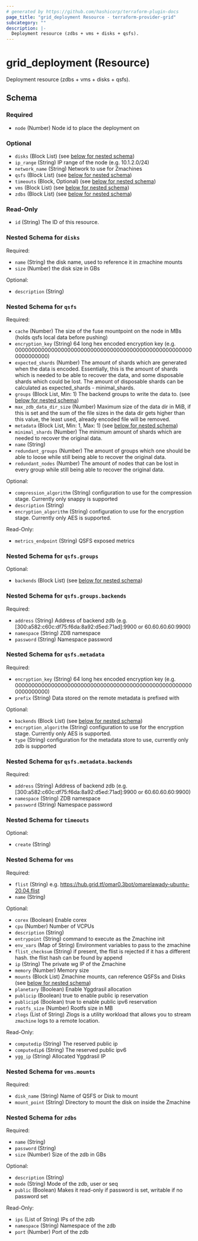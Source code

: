 ```yaml
---
# generated by https://github.com/hashicorp/terraform-plugin-docs
page_title: "grid_deployment Resource - terraform-provider-grid"
subcategory: ""
description: |-
  Deployment resource (zdbs + vms + disks + qsfs).
---
```


# grid_deployment (Resource)

Deployment resource (zdbs + vms + disks + qsfs).



<!-- schema generated by tfplugindocs -->
## Schema

### Required

- `node` (Number) Node id to place the deployment on

### Optional

- `disks` (Block List) (see [below for nested schema](#nestedblock--disks))
- `ip_range` (String) IP range of the node (e.g. 10.1.2.0/24)
- `network_name` (String) Network to use for Zmachines
- `qsfs` (Block List) (see [below for nested schema](#nestedblock--qsfs))
- `timeouts` (Block, Optional) (see [below for nested schema](#nestedblock--timeouts))
- `vms` (Block List) (see [below for nested schema](#nestedblock--vms))
- `zdbs` (Block List) (see [below for nested schema](#nestedblock--zdbs))

### Read-Only

- `id` (String) The ID of this resource.

<a id="nestedblock--disks"></a>
### Nested Schema for `disks`

Required:

- `name` (String) the disk name, used to reference it in zmachine mounts
- `size` (Number) the disk size in GBs

Optional:

- `description` (String)


<a id="nestedblock--qsfs"></a>
### Nested Schema for `qsfs`

Required:

- `cache` (Number) The size of the fuse mountpoint on the node in MBs (holds qsfs local data before pushing)
- `encryption_key` (String) 64 long hex encoded encryption key (e.g. 0000000000000000000000000000000000000000000000000000000000000000)
- `expected_shards` (Number) The amount of shards which are generated when the data is encoded. Essentially, this is the amount of shards which is needed to be able to recover the data, and some disposable shards which could be lost. The amount of disposable shards can be calculated as expected_shards - minimal_shards.
- `groups` (Block List, Min: 1) The backend groups to write the data to. (see [below for nested schema](#nestedblock--qsfs--groups))
- `max_zdb_data_dir_size` (Number) Maximum size of the data dir in MiB, if this is set and the sum of the file sizes in the data dir gets higher than this value, the least used, already encoded file will be removed.
- `metadata` (Block List, Min: 1, Max: 1) (see [below for nested schema](#nestedblock--qsfs--metadata))
- `minimal_shards` (Number) The minimum amount of shards which are needed to recover the original data.
- `name` (String)
- `redundant_groups` (Number) The amount of groups which one should be able to loose while still being able to recover the original data.
- `redundant_nodes` (Number) The amount of nodes that can be lost in every group while still being able to recover the original data.

Optional:

- `compression_algorithm` (String) configuration to use for the compression stage. Currently only snappy is supported
- `description` (String)
- `encryption_algorithm` (String) configuration to use for the encryption stage. Currently only AES is supported.

Read-Only:

- `metrics_endpoint` (String) QSFS exposed metrics

<a id="nestedblock--qsfs--groups"></a>
### Nested Schema for `qsfs.groups`

Optional:

- `backends` (Block List) (see [below for nested schema](#nestedblock--qsfs--groups--backends))

<a id="nestedblock--qsfs--groups--backends"></a>
### Nested Schema for `qsfs.groups.backends`

Required:

- `address` (String) Address of backend zdb (e.g. [300:a582:c60c:df75:f6da:8a92:d5ed:71ad]:9900 or 60.60.60.60:9900)
- `namespace` (String) ZDB namespace
- `password` (String) Namespace password



<a id="nestedblock--qsfs--metadata"></a>
### Nested Schema for `qsfs.metadata`

Required:

- `encryption_key` (String) 64 long hex encoded encryption key (e.g. 0000000000000000000000000000000000000000000000000000000000000000)
- `prefix` (String) Data stored on the remote metadata is prefixed with

Optional:

- `backends` (Block List) (see [below for nested schema](#nestedblock--qsfs--metadata--backends))
- `encryption_algorithm` (String) configuration to use for the encryption stage. Currently only AES is supported.
- `type` (String) configuration for the metadata store to use, currently only zdb is supported

<a id="nestedblock--qsfs--metadata--backends"></a>
### Nested Schema for `qsfs.metadata.backends`

Required:

- `address` (String) Address of backend zdb (e.g. [300:a582:c60c:df75:f6da:8a92:d5ed:71ad]:9900 or 60.60.60.60:9900)
- `namespace` (String) ZDB namespace
- `password` (String) Namespace password




<a id="nestedblock--timeouts"></a>
### Nested Schema for `timeouts`

Optional:

- `create` (String)


<a id="nestedblock--vms"></a>
### Nested Schema for `vms`

Required:

- `flist` (String) e.g. https://hub.grid.tf/omar0.3bot/omarelawady-ubuntu-20.04.flist
- `name` (String)

Optional:

- `corex` (Boolean) Enable corex
- `cpu` (Number) Number of VCPUs
- `description` (String)
- `entrypoint` (String) command to execute as the Zmachine init
- `env_vars` (Map of String) Environment variables to pass to the zmachine
- `flist_checksum` (String) if present, the flist is rejected if it has a different hash. the flist hash can be found by append
- `ip` (String) The private wg IP of the Zmachine
- `memory` (Number) Memory size
- `mounts` (Block List) Zmachine mounts, can reference QSFSs and Disks (see [below for nested schema](#nestedblock--vms--mounts))
- `planetary` (Boolean) Enable Yggdrasil allocation
- `publicip` (Boolean) true to enable public ip reservation
- `publicip6` (Boolean) true to enable public ipv6 reservation
- `rootfs_size` (Number) Rootfs size in MB
- `zlogs` (List of String) Zlogs is a utility workload that allows you to stream `zmachine` logs to a remote location.

Read-Only:

- `computedip` (String) The reserved public ip
- `computedip6` (String) The reserved public ipv6
- `ygg_ip` (String) Allocated Yggdrasil IP

<a id="nestedblock--vms--mounts"></a>
### Nested Schema for `vms.mounts`

Required:

- `disk_name` (String) Name of QSFS or Disk to mount
- `mount_point` (String) Directory to mount the disk on inside the Zmachine



<a id="nestedblock--zdbs"></a>
### Nested Schema for `zdbs`

Required:

- `name` (String)
- `password` (String)
- `size` (Number) Size of the zdb in GBs

Optional:

- `description` (String)
- `mode` (String) Mode of the zdb, user or seq
- `public` (Boolean) Makes it read-only if password is set, writable if no password set

Read-Only:

- `ips` (List of String) IPs of the zdb
- `namespace` (String) Namespace of the zdb
- `port` (Number) Port of the zdb


